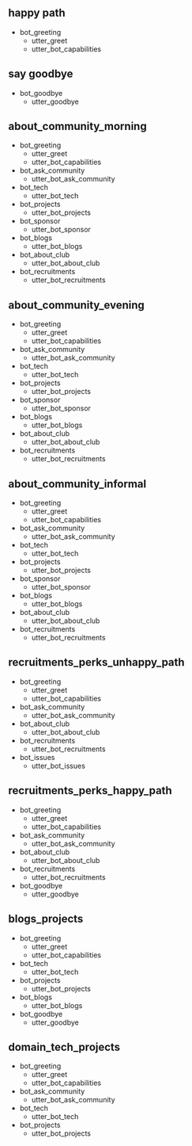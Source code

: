 ## happy path
* bot_greeting
  - utter_greet
  - utter_bot_capabilities

## say goodbye
* bot_goodbye
  - utter_goodbye

## about_community_morning
* bot_greeting
  - utter_greet
  - utter_bot_capabilities
* bot_ask_community
  - utter_bot_ask_community
* bot_tech
  - utter_bot_tech
* bot_projects
  - utter_bot_projects
* bot_sponsor
  - utter_bot_sponsor
* bot_blogs
  - utter_bot_blogs
* bot_about_club
  - utter_bot_about_club
* bot_recruitments
  - utter_bot_recruitments

## about_community_evening
* bot_greeting
  - utter_greet
  - utter_bot_capabilities
* bot_ask_community
  - utter_bot_ask_community
* bot_tech
  - utter_bot_tech
* bot_projects
  - utter_bot_projects
* bot_sponsor
  - utter_bot_sponsor
* bot_blogs
  - utter_bot_blogs
* bot_about_club
  - utter_bot_about_club
* bot_recruitments
  - utter_bot_recruitments

## about_community_informal
* bot_greeting
  - utter_greet
  - utter_bot_capabilities
* bot_ask_community
  - utter_bot_ask_community
* bot_tech
  - utter_bot_tech
* bot_projects
  - utter_bot_projects
* bot_sponsor
  - utter_bot_sponsor
* bot_blogs
  - utter_bot_blogs
* bot_about_club
  - utter_bot_about_club
* bot_recruitments
  - utter_bot_recruitments

## recruitments_perks_unhappy_path
* bot_greeting
  - utter_greet
  - utter_bot_capabilities
* bot_ask_community
  - utter_bot_ask_community
* bot_about_club
  - utter_bot_about_club
* bot_recruitments
  - utter_bot_recruitments
* bot_issues
  - utter_bot_issues

## recruitments_perks_happy_path
* bot_greeting
  - utter_greet
  - utter_bot_capabilities
* bot_ask_community
  - utter_bot_ask_community
* bot_about_club
  - utter_bot_about_club
* bot_recruitments
  - utter_bot_recruitments
* bot_goodbye
  - utter_goodbye

## blogs_projects
* bot_greeting
  - utter_greet
  - utter_bot_capabilities
* bot_tech
  - utter_bot_tech
* bot_projects
  - utter_bot_projects
* bot_blogs
  - utter_bot_blogs
* bot_goodbye
  - utter_goodbye

## domain_tech_projects
* bot_greeting
  - utter_greet
  - utter_bot_capabilities
* bot_ask_community
  - utter_bot_ask_community
* bot_tech
  - utter_bot_tech
* bot_projects
  - utter_bot_projects

